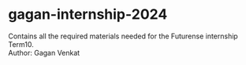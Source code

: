 # gagan-internship-2024
Contains all the required materials needed for the Futurense internship Term10.
<br>
Author: Gagan Venkat
